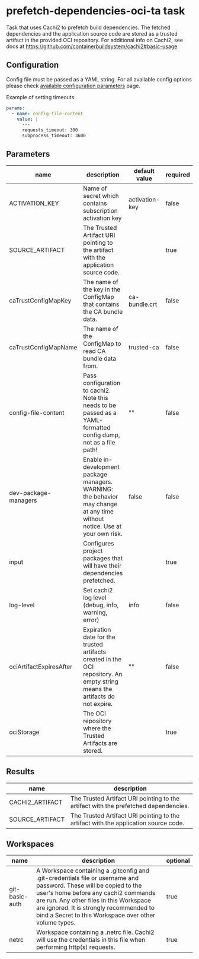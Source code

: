 # prefetch-dependencies-oci-ta task

Task that uses Cachi2 to prefetch build dependencies. The fetched dependencies and the
application source code are stored as a trusted artifact in the provided OCI repository.
For additional info on Cachi2, see docs at
https://github.com/containerbuildsystem/cachi2#basic-usage.

## Configuration

Config file must be passed as a YAML string. For all available config options please check
[available configuration parameters] page.

Example of setting timeouts:

```yaml
params:
  - name: config-file-content
    value: |
      ---
      requests_timeout: 300
      subprocess_timeout: 3600
```

[available configuration parameters]: https://github.com/containerbuildsystem/cachi2?tab=readme-ov-file#available-configuration-parameters

## Parameters
|name|description|default value|required|
|---|---|---|---|
|ACTIVATION_KEY|Name of secret which contains subscription activation key|activation-key|false|
|SOURCE_ARTIFACT|The Trusted Artifact URI pointing to the artifact with the application source code.||true|
|caTrustConfigMapKey|The name of the key in the ConfigMap that contains the CA bundle data.|ca-bundle.crt|false|
|caTrustConfigMapName|The name of the ConfigMap to read CA bundle data from.|trusted-ca|false|
|config-file-content|Pass configuration to cachi2. Note this needs to be passed as a YAML-formatted config dump, not as a file path! |""|false|
|dev-package-managers|Enable in-development package managers. WARNING: the behavior may change at any time without notice. Use at your own risk. |false|false|
|input|Configures project packages that will have their dependencies prefetched.||true|
|log-level|Set cachi2 log level (debug, info, warning, error)|info|false|
|ociArtifactExpiresAfter|Expiration date for the trusted artifacts created in the OCI repository. An empty string means the artifacts do not expire.|""|false|
|ociStorage|The OCI repository where the Trusted Artifacts are stored.||true|

## Results
|name|description|
|---|---|
|CACHI2_ARTIFACT|The Trusted Artifact URI pointing to the artifact with the prefetched dependencies.|
|SOURCE_ARTIFACT|The Trusted Artifact URI pointing to the artifact with the application source code.|

## Workspaces
|name|description|optional|
|---|---|---|
|git-basic-auth|A Workspace containing a .gitconfig and .git-credentials file or username and password. These will be copied to the user's home before any cachi2 commands are run. Any other files in this Workspace are ignored. It is strongly recommended to bind a Secret to this Workspace over other volume types. |true|
|netrc|Workspace containing a .netrc file. Cachi2 will use the credentials in this file when performing http(s) requests. |true|
